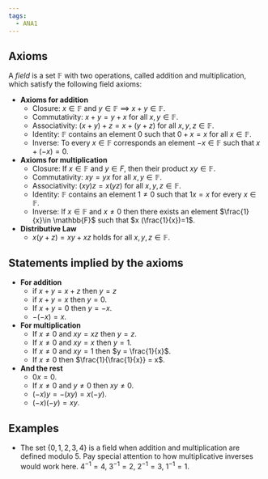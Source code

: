 ```yaml
---
tags:
  - ANA1
---
```

## Axioms
A *field* is a set $\mathbb{F}$ with two operations, called addition and multiplication, which satisfy the following field axioms:
- **Axioms for addition**
	- Closure: $x\in \mathbb{F}$ and $y\in \mathbb{F}$ $\implies$ $x+y\in \mathbb{F}$.
	- Commutativity: $x+y=y+x$ for all $x,y\in \mathbb{F}$.
	- Associativity: $(x+y)+z = x+(y+z)$ for all $x, y,z\in \mathbb{F}$.
	- Identity: $\mathbb{F}$ contains an element $0$ such that $0+x = x$ for all $x\in \mathbb{F}$.
	- Inverse: To every $x\in \mathbb{F}$ corresponds an element $-x\in \mathbb{F}$ such that $x+(-x)=0$.
- **Axioms for multiplication**
	- Closure: If $x\in \mathbb{F}$ and $y\in F$, then their product $xy\in \mathbb{F}$.
	- Commutativity: $xy=yx$ for all $x,y\in \mathbb{F}$.
	- Associativity: $(xy)z = x(yz)$ for all $x,y,z \in \mathbb{F}$.
	- Identity: $\mathbb{F}$ contains an element $1\ne 0$ such that $1x=x$ for every $x\in \mathbb{F}$.
	- Inverse: If $x\in \mathbb{F}$ and $x\ne 0$ then there exists an element $\frac{1}{x}\in \mathbb{F}$ such that $x (\frac{1}{x})=1$.
- **Distributive Law**
	- $x(y+z) = xy+xz$ holds for all $x,y,z\in \mathbb{F}$.

## Statements implied by the axioms
- **For addition**
	- if $x+y = x+z$ then $y=z$
	- if $x+y = x$ then $y=0$.
	- If $x+y = 0$ then $y=-x$.
	- $-(-x) = x$.
- **For multiplication**
	- If $x\ne 0$ and $xy=xz$ then $y=z$.
	- If $x \ne 0$ and $xy = x$ then $y=1$.
	- If $x\ne 0$ and $xy = 1$ then $y = \frac{1}{x}$.
	- If $x\ne 0$ then $\frac{1}{\frac{1}{x}} = x$.
- **And the rest**
	- $0x=0$.
	- If $x\ne 0$ and $y\ne 0$ then $xy\ne 0$.
	- $(-x)y = -(xy)=x(-y)$.
	- $(-x)(-y)=xy$.

## Examples
- The set $\{ 0,1,2,3,4 \}$ is a field when addition and multiplication are defined modulo $5$. Pay special attention to how multiplicative inverses would work here. $4^{-1} = 4,\ 3^{-1} = 2,\ 2^{-1} = 3,\ 1^{-1} = 1$.